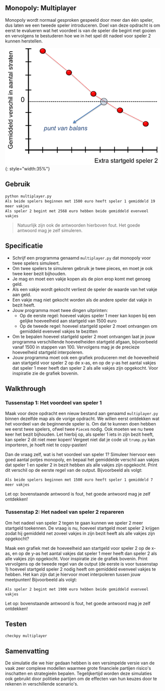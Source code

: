 ## Monopoly: Multiplayer

Monopoly wordt normaal gesproken gespeeld door meer dan één speler, dus laten we een tweede speler introduceren.
Doel van deze opdracht is om eerst te evalueren wat het voordeel is van de speler die begint met gooien en vervolgens te bestuderen hoe
we in het spel dit nadeel voor speler 2 kunnen herstellen.
 
![](Balans.png){: style="width:35%"}

## Gebruik

	python multiplayer.py
	Als beide spelers beginnen met 1500 euro heeft speler 1 gemiddeld 19 meer vakjes
	Als speler 2 begint met 2568 euro hebben beide gemiddeld evenveel vakjes

> Natuurlijk zijn ook de antwoorden hierboven fout. Het goede antwoord mag je zelf simuleren.

## Specificatie

* Schrijf een programma genaamd `multiplayer.py` dat monopoly voor twee spelers simuleert.
* Om twee spelers te simuleren gebruik je twee pieces, en moet je ook twee keer bezit bijhouden.
* Je mag en moet een vakje kopen als de pion erop komt met genoeg geld.
* Als een vakje wordt gekocht verliest de speler de waarde van het vakje aan geld.
* Een vakje mag niet gekocht worden als de andere speler dat vakje in bezit heeft.
* Jouw programma moet twee dingen uitprinten:
	* Op de eerste regel: hoeveel vakjes speler 1 meer kan kopen bij een gelijke hoeveelheid aan startgeld van 1500 euro
	* Op de tweede regel: hoeveel startgeld speler 2 moet ontvangen om gemiddeld evenveel vakjes te bezitten
* Om te bepalen hoeveel startgeld speler 2 moet ontvangen laat je jouw programma verschillende hoeveelheiden startgeld afgaan, bijvoorbeeld vanaf 1500 in stappen van 100.
Vervolgens mag je de precieze hoeveelheid startgeld interpoleren.
* Jouw programma moet ook een grafiek produceren met de hoeveelheid aan startgeld voor speler 2 op de x-as, en op de y-as 
het aantal vakjes dat speler 1 meer heeft dan speler 2 als alle vakjes zijn opgekocht. Voor inspiratie
zie de grafiek bovenin.

## Walkthrough

### Tussenstap 1: Het voordeel van speler 1
Maak voor deze opdracht een nieuw bestand aan genaamd `multiplayer.py` binnen dezelfde map als de vorige opdracht.
We willen eerst ontdekken wat het voordeel van de beginnende speler is. Om dat te kunnen doen hebben we eerst twee spelers,
ofwel twee `Piece`s nodig. Ook moeten we nu twee keer het bezit bijhouden. Let hierbij op, als speler 1 iets in zijn
bezit heeft, kan speler 2 dit niet meer kopen! Vergeet niet dat je code uit `trump.py` kan importeren, je hoeft
niet te copy-pasten! 

Dan de vraag zelf, wat is het voordeel van speler 1? Simuleer hiervoor een goed aantal potjes monopoly, en bepaal
het gemiddelde verschil aan vakjes dat speler 1 en speler 2 in bezit hebben als alle vakjes zijn opgekocht.
Print dit verschil op de eerste regel van de output. Bijvoorbeeld als volgt:

	Als beide spelers beginnen met 1500 euro heeft speler 1 gemiddeld 7 meer vakjes

Let op: bovenstaande antwoord is fout, het goede antwoord mag je zelf ontdekken!


### Tussenstap 2: Het nadeel van speler 2 repareren
Om het nadeel van speler 2 tegen te gaan kunnen we speler 2 meer startgeld toekennen. De vraag is nu,
hoeveel startgeld moet speler 2 krijgen zodat hij gemiddeld net zoveel vakjes in zijn bezit heeft
als alle vakjes zijn opgekocht?

Maak een grafiek met de hoeveelheid aan startgeld voor speler 2 op de x-as, en op de y-as 
het aantal vakjes dat speler 1 meer heeft dan speler 2 als alle vakjes zijn opgekocht. Voor inspiratie
zie de grafiek bovenin. Print vervolgens op de tweede regel van de output (de eerste is voor tussenstap 1)
hoeveel startgeld speler 2 nodig heeft om gemiddeld evenveel vakjes te hebben. Het kan zijn dat je
hiervoor moet interpoleren tussen jouw meetpunten! Bijvoorbeeld als volgt:

	Als speler 2 begint met 1900 euro hebben beide gemiddeld evenveel vakjes

Let op: bovenstaande antwoord is fout, het goede antwoord mag je zelf ontdekken!


## Testen

	checkpy multiplayer

## Samenvatting

De simulatie die we hier gedaan hebben is een versimpelde versie van de vaak zeer complexe 
modellen waarmee grote financiele partijen risico's inschatten en strategieën bepalen. 
Tegelijkertijd worden deze simulaties ook gebruikt door politieke partijen om de effecten 
van hun keuzes door te rekenen in verschillende scenario's.




